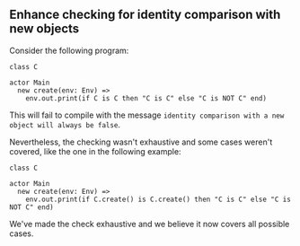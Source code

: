 ## Enhance checking for identity comparison with new objects

Consider the following program:

```pony
class C

actor Main
  new create(env: Env) =>
    env.out.print(if C is C then "C is C" else "C is NOT C" end)
```

This will fail to compile with the message `identity comparison with a new object will always be false`.

Nevertheless, the checking wasn't exhaustive and some cases weren't covered, like the one in the following example:

```pony
class C

actor Main
  new create(env: Env) =>
    env.out.print(if C.create() is C.create() then "C is C" else "C is NOT C" end)
```

We've made the check exhaustive and we believe it now covers all possible cases.
